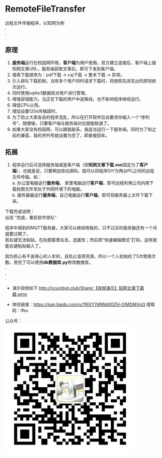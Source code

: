 # RemoteFileTransfer
远程文件传输程序，以知网为例  
.  
.  
## 原理  
  1. **服务端**运行在校园网环境，**客户端**为用户使用。双方建立连接后，客户端上报知网文章URL，服务端获取文章后，即可下发到客户端。  
  2.  搜索下载顺序为：pdf下载 -> caj下载 -> 整本下载 -> 异常。   
  3. 引入排队下载机制，当有多个用户同时请求下载时，将按照先进先出的原则依次运行。  
  4. 同时使用sqlite3数据库对用户进行管理。  
  5. 增强容错能力，当正在下载的用户中途离线，也不影响程序继续运行。
  6. 降低CPU占用。  
  7. 增加设置120s传输超时。  
  8. 为了防止大家各自的程序混乱，所以在打开软件后会要求你输入一个“序列号”，随便输，只要客户端与服务端对应就能联通了。  
  9. 如果大家没有校园网，可以跟我联系，我适当运行一下服务端，同时为了和之前的兼容，我的序列号就设置为空了，即直接回车。  

## 拓展  
  1. 程序运行后可选择服务端或是客户端（但**知网文章下载.exe**固定为了**客户端**），也就是说，只要稍加改动源码，就可以将程序DIY为两台PC之间的远程文件传输。如：  
    a. 办公室电脑运行**服务端**， 家里电脑运行**客户端**，即可远程利用公司内网下载权限文件至处于外网环境下的电脑。  
    b. 服务器器运行**服务端**，自己电脑运行**客户端**，即可将服务器上文件下载下来。  

下载完成说明：  
    出现 “完成，重启软件排队”    
    
程序中用到的MQTT服务器，大家可以继续用我的，只不过买的服务器还有一个月就要过期了。    
若右键无法粘贴，在标题那里右击，选属性；然后把“快速编辑模式”打钩，这样就能右键粘贴输入了。  
  
因为担心有不良用心的人牟利，且防止滥用资源，所以一个人初始给了5次使用次数。用完了可以使用**db数据库.py**修改数据库。    
.  
.  
.  
* 演示视频如下
  http://ncurobot.club/Share/【视频演示】知网文章下载器.wmv
  
* 体验链接：https://pan.baidu.com/s/1f6XY7dNNdX0ZH-OIMDMVpQ   提取码：lfku 
  
公众号：  
![公众号](https://github.com/1061700625/RemoteFileTransfer/blob/master/qrcode.jpg)
